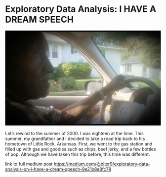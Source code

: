 
<h1>Exploratory Data Analysis: I HAVE A DREAM SPEECH</h1>

![](grandfather.png)

Let’s rewind to the summer of 2000. I was eighteen at the time. This summer, my grandfather and I decided to take a road trip back to his hometown of Little Rock, Arkansas. First, we went to the gas station and filled up with gas and goodies such as chips, beef jerky, and a few bottles of pop. Although we have taken this trip before, this time was different.


link to full medium post https://medium.com/@bltxr9/exploratory-data-analysis-on-i-have-a-dream-speech-9e21b8e8fc78
